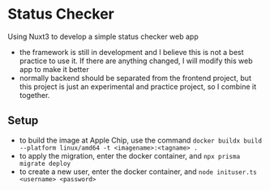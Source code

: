 # Status Checker

Using Nuxt3 to develop a simple status checker web app

- the framework is still in development and I believe this is not a best practice to use it. If there are anything changed, I will modify this web app to make it better
- normally backend should be separated from the frontend project, but this project is just an experimental and practice project, so I combine it together.
## Setup

- to build the image at Apple Chip, use the command `docker buildx build --platform linux/amd64 -t <imagename>:<tagname> .`
- to apply the migration, enter the docker container, and `npx prisma migrate deploy`
- to create a new user, enter the docker container, and `node inituser.ts <username> <password>`